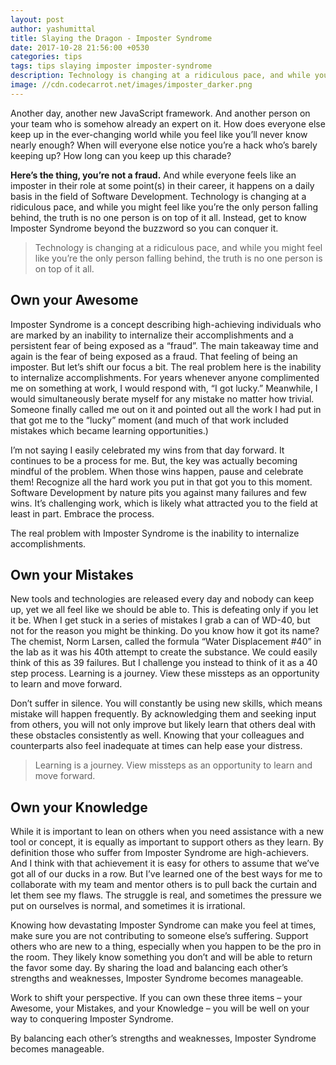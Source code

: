 ```yaml
---
layout: post
author: yashumittal
title: Slaying the Dragon - Imposter Syndrome
date: 2017-10-28 21:56:00 +0530
categories: tips
tags: tips slaying imposter imposter-syndrome
description: Technology is changing at a ridiculous pace, and while you might feel like you’re the only person falling behind, the truth is no one person is on top of it all. Instead, get to know Imposter Syndrome beyond the buzzword so you can conquer it.
image: //cdn.codecarrot.net/images/imposter_darker.png
---
```


Another day, another new JavaScript framework. And another person on your team who is somehow already an expert on it. How does everyone else keep up in the ever-changing world while you feel like you’ll never know nearly enough? When will everyone else notice you’re a hack who’s barely keeping up? How long can you keep up this charade?

**Here’s the thing, you’re not a fraud.** And while everyone feels like an imposter in their role at some point(s) in their career, it happens on a daily basis in the field of Software Development. Technology is changing at a ridiculous pace, and while you might feel like you’re the only person falling behind, the truth is no one person is on top of it all. Instead, get to know Imposter Syndrome beyond the buzzword so you can conquer it.

<blockquote>
Technology is changing at a ridiculous pace, and while you might feel like you’re the only person falling behind, the truth is no one person is on top of it all.
</blockquote>

## Own your Awesome

Imposter Syndrome is a concept describing high-achieving individuals who are marked by an inability to internalize their accomplishments and a persistent fear of being exposed as a “fraud”. The main takeaway time and again is the fear of being exposed as a fraud. That feeling of being an imposter. But let’s shift our focus a bit. The real problem here is the inability to internalize accomplishments. For years whenever anyone complimented me on something at work, I would respond with, “I got lucky.” Meanwhile, I would simultaneously berate myself for any mistake no matter how trivial. Someone finally called me out on it and pointed out all the work I had put in that got me to the “lucky” moment (and much of that work included mistakes which became learning opportunities.)

I’m not saying I easily celebrated my wins from that day forward. It continues to be a process for me. But, the key was actually becoming mindful of the problem. When those wins happen, pause and celebrate them! Recognize all the hard work you put in that got you to this moment. Software Development by nature pits you against many failures and few wins. It’s challenging work, which is likely what attracted you to the field at least in part. Embrace the process.

<div class="callout">
The real problem with Imposter Syndrome is the inability to internalize accomplishments.
</div>

## Own your Mistakes

New tools and technologies are released every day and nobody can keep up, yet we all feel like we should be able to. This is defeating only if you let it be. When I get stuck in a series of mistakes I grab a can of WD-40, but not for the reason you might be thinking. Do you know how it got its name? The chemist, Norm Larsen, called the formula “Water Displacement #40” in the lab as it was his 40th attempt to create the substance. We could easily think of this as 39 failures. But I challenge you instead to think of it as a 40 step process. Learning is a journey. View these missteps as an opportunity to learn and move forward.

Don’t suffer in silence. You will constantly be using new skills, which means mistake will happen frequently. By acknowledging them and seeking input from others, you will not only improve but likely learn that others deal with these obstacles consistently as well. Knowing that your colleagues and counterparts also feel inadequate at times can help ease your distress.

<blockquote>
Learning is a journey. View missteps as an opportunity to learn and move forward.
</blockquote>

## Own your Knowledge

While it is important to lean on others when you need assistance with a new tool or concept, it is equally as important to support others as they learn. By definition those who suffer from Imposter Syndrome are high-achievers. And I think with that achievement it is easy for others to assume that we’ve got all of our ducks in a row. But I’ve learned one of the best ways for me to collaborate with my team and mentor others is to pull back the curtain and let them see my flaws. The struggle is real, and sometimes the pressure we put on ourselves is normal, and sometimes it is irrational.

Knowing how devastating Imposter Syndrome can make you feel at times, make sure you are not contributing to someone else’s suffering. Support others who are new to a thing, especially when you happen to be the pro in the room. They likely know something you don’t and will be able to return the favor some day. By sharing the load and balancing each other’s strengths and weaknesses, Imposter Syndrome becomes manageable.

Work to shift your perspective. If you can own these three items – your Awesome, your Mistakes, and your Knowledge – you will be well on your way to conquering Imposter Syndrome.

<div class="callout">
By balancing each other’s strengths and weaknesses, Imposter Syndrome becomes manageable.
</div>
